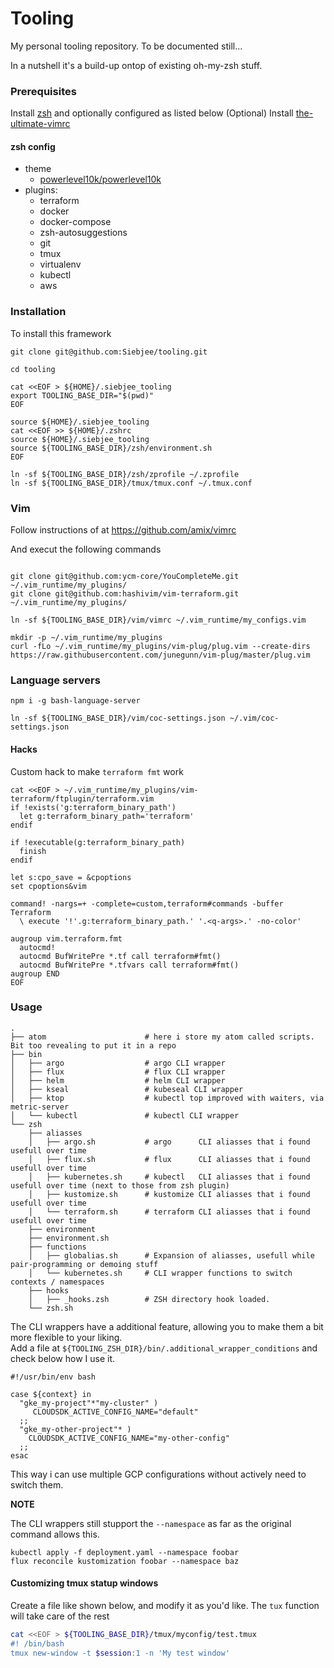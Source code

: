 Tooling
===
My personal tooling repository. To be documented still...

In a nutshell it's a build-up ontop of existing oh-my-zsh stuff.

### Prerequisites
Install [zsh](https://github.com/ohmyzsh/ohmyzsh) and optionally configured as listed below
(Optional) Install [the-ultimate-vimrc](https://github.com/amix/vimrc)

#### zsh config
* theme
  * [powerlevel10k/powerlevel10k](https://github.com/romkatv/powerlevel10k)
* plugins:
  * terraform
  * docker
  * docker-compose
  * zsh-autosuggestions
  * git
  * tmux
  * virtualenv
  * kubectl
  * aws

### Installation
To install this framework
```
git clone git@github.com:Siebjee/tooling.git

cd tooling

cat <<EOF > ${HOME}/.siebjee_tooling
export TOOLING_BASE_DIR="$(pwd)"
EOF

source ${HOME}/.siebjee_tooling
cat <<EOF >> ${HOME}/.zshrc
source ${HOME}/.siebjee_tooling
source ${TOOLING_BASE_DIR}/zsh/environment.sh
EOF

ln -sf ${TOOLING_BASE_DIR}/zsh/zprofile ~/.zprofile
ln -sf ${TOOLING_BASE_DIR}/tmux/tmux.conf ~/.tmux.conf
```

### Vim
Follow instructions of at https://github.com/amix/vimrc

And execut the following commands
```

git clone git@github.com:ycm-core/YouCompleteMe.git ~/.vim_runtime/my_plugins/
git clone git@github.com:hashivim/vim-terraform.git ~/.vim_runtime/my_plugins/

ln -sf ${TOOLING_BASE_DIR}/vim/vimrc ~/.vim_runtime/my_configs.vim

mkdir -p ~/.vim_runtime/my_plugins
curl -fLo ~/.vim_runtime/my_plugins/vim-plug/plug.vim --create-dirs https://raw.githubusercontent.com/junegunn/vim-plug/master/plug.vim

```

### Language servers

```
npm i -g bash-language-server

ln -sf ${TOOLING_BASE_DIR}/vim/coc-settings.json ~/.vim/coc-settings.json
```

#### Hacks
Custom hack to make `terraform fmt` work
```
cat <<EOF > ~/.vim_runtime/my_plugins/vim-terraform/ftplugin/terraform.vim
if !exists('g:terraform_binary_path')
  let g:terraform_binary_path='terraform'
endif

if !executable(g:terraform_binary_path)
  finish
endif

let s:cpo_save = &cpoptions
set cpoptions&vim

command! -nargs=+ -complete=custom,terraform#commands -buffer Terraform
  \ execute '!'.g:terraform_binary_path.' '.<q-args>.' -no-color'

augroup vim.terraform.fmt
  autocmd!
  autocmd BufWritePre *.tf call terraform#fmt()
  autocmd BufWritePre *.tfvars call terraform#fmt()
augroup END
EOF
```

### Usage

```
.
├── atom                      # here i store my atom called scripts. Bit too revealing to put it in a repo
├── bin
│   ├── argo                  # argo CLI wrapper
│   ├── flux                  # flux CLI wrapper
│   ├── helm                  # helm CLI wrapper
│   ├── kseal                 # kubeseal CLI wrapper
│   ├── ktop                  # kubectl top improved with waiters, via metric-server
│   └── kubectl               # kubectl CLI wrapper
└── zsh
    ├── aliasses
    │   ├── argo.sh           # argo      CLI aliasses that i found usefull over time
    │   ├── flux.sh           # flux      CLI aliasses that i found usefull over time
    │   ├── kubernetes.sh     # kubectl   CLI aliasses that i found usefull over time (next to those from zsh plugin)
    │   ├── kustomize.sh      # kustomize CLI aliasses that i found usefull over time
    │   └── terraform.sh      # terraform CLI aliasses that i found usefull over time
    ├── environment
    ├── environment.sh
    ├── functions
    │   ├── globalias.sh      # Expansion of aliasses, usefull while pair-programming or demoing stuff
    │   └── kubernetes.sh     # CLI wrapper functions to switch contexts / namespaces
    ├── hooks
    │   ├── _hooks.zsh        # ZSH directory hook loaded.
    └── zsh.sh
```

The CLI wrappers have a additional feature, allowing you to make them a bit more flexible to your liking.  
Add a file at `${TOOLING_ZSH_DIR}/bin/.additional_wrapper_conditions` and check below how I use it.

```
#!/usr/bin/env bash

case ${context} in
  "gke_my-project"*"my-cluster" )
     CLOUDSDK_ACTIVE_CONFIG_NAME="default"
  ;;
  "gke_my-other-project"* )
    CLOUDSDK_ACTIVE_CONFIG_NAME="my-other-config"
  ;;
esac
```

This way i can use multiple GCP configurations without actively need to switch them.

**NOTE**

The CLI wrappers still stupport the `--namespace` as far as the original command allows this.

```
kubectl apply -f deployment.yaml --namespace foobar
flux reconcile kustomization foobar --namespace baz
```

#### Customizing tmux statup windows
Create a file like shown below, and modify it as you'd like. The `tux` function will take care of the rest
```bash
cat <<EOF > ${TOOLING_BASE_DIR}/tmux/myconfig/test.tmux
#! /bin/bash
tmux new-window -t $session:1 -n 'My test window'
```
